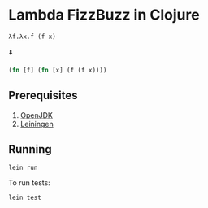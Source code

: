 # Lambda FizzBuzz in Clojure

```
λf.λx.f (f x)
```
⬇️
```clojure
(fn [f] (fn [x] (f (f x))))
```

## Prerequisites

1. [OpenJDK](https://adoptium.net/)
2. [Leiningen](https://codeberg.org/leiningen/leiningen)

## Running

```
lein run
```

To run tests:

```
lein test
```
